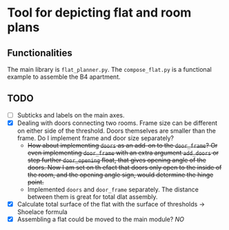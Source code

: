 # Tool for depicting flat and room plans

## Functionalities

The main library is `flat_planner.py`. The `compose_flat.py` is a functional example to assemble the B4 apartment.

## TODO

- [ ] Subticks and labels on the main axes.
- [x] Dealing with doors connecting two rooms. Frame size can be different on either side of the threshold. Doors themselves are smaller than the frame. Do I implement frame and door size separately?
  - ~~How about implementing `doors` as an add-on to the `door_frame`? Or even implementing `door_frame` with an extra argument `add_doors` or step further `door_opening` float, that gives opening angle of the doors. Now I am set on th efact that doors only open to the inside of the room, and the opening angle sign, would determine the hinge point.~~
  - Implemented `doors` and `door_frame` separately. The distance between them is great for total dlat assembly.
- [x] Calculate total surface of the flat with the surface of thresholds -> Shoelace formula
- [x] Assembling a flat could be moved to the main module? *NO*